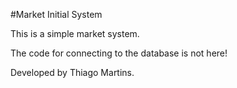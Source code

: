 #Market Initial System

This is a simple market system.

The code for connecting to the database is not here!


Developed by Thiago Martins.
